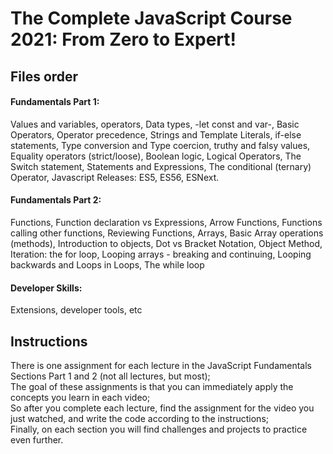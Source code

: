 # The Complete JavaScript Course 2021: From Zero to Expert!

## Files order
#### Fundamentals Part 1:
<p align="left"> Values and variables, operators, Data types, -let const and var-, Basic Operators, Operator precedence, Strings and Template Literals, if-else statements, Type conversion and Type coercion, truthy and falsy values, Equality operators (strict/loose), Boolean logic, Logical Operators, The Switch statement, Statements and Expressions, The conditional (ternary) Operator, Javascript Releases: ES5, ES56, ESNext. </p>

#### Fundamentals Part 2: 
<p align="left"> Functions, Function declaration vs Expressions, Arrow Functions, Functions calling other functions, Reviewing Functions, Arrays, Basic Array operations (methods), Introduction to objects, Dot vs Bracket Notation, Object Method, Iteration: the for loop, Looping arrays - breaking and continuing, Looping backwards and Loops in Loops, The while loop </p>

#### Developer Skills: 
<p align="left">Extensions, developer tools, etc</p>


## Instructions

<p align="left">There is one assignment for each lecture in the JavaScript Fundamentals Sections Part 1 and 2 (not all lectures, but most); 
<br>
The goal of these assignments is that you can immediately apply the concepts you learn in each video;
<br>
So after you complete each lecture, find the assignment for the video you just watched, and write the code according to the instructions;
<br>
Finally, on each section you will find challenges and projects to practice even further.
</p>